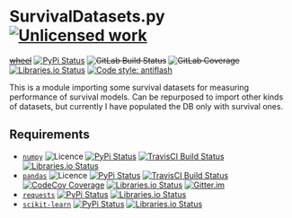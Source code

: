 SurvivalDatasets.py [![Unlicensed work](https://raw.githubusercontent.com/unlicense/unlicense.org/master/static/favicon.png)](https://unlicense.org/)
===============
~~[wheel](https://gitlab.com/KOLANICH/SurvivalDatasets/-/jobs/artifacts/master/raw/wheels/SurvivalDatasets-0.CI-py3-none-any.whl?job=build)~~
[![PyPi Status](https://img.shields.io/pypi/v/SurvivalDatasets.svg)](https://pypi.python.org/pypi/SurvivalDatasets)
~~![GitLab Build Status](https://gitlab.com/KOLANICH/SurvivalDatasets/badges/master/pipeline.svg)~~
~~![GitLab Coverage](https://gitlab.com/KOLANICH/SurvivalDatasets/badges/master/coverage.svg)~~
[![Libraries.io Status](https://img.shields.io/librariesio/github/KOLANICH/SurvivalDatasets.svg)](https://libraries.io/github/KOLANICH/SurvivalDatasets)
[![Code style: antiflash](https://img.shields.io/badge/code%20style-antiflash-FFF.svg)](https://codeberg.org/KOLANICH-tools/antiflash.py)

This is a module importing some survival datasets for measuring performance of survival models. Can be repurposed to import other kinds of datasets, but currently I have populated the DB only with survival ones.


Requirements
------------
* [`numpy`](https://github.com/numpy/numpy) ![Licence](https://img.shields.io/github/license/numpy/numpy.svg) [![PyPi Status](https://img.shields.io/pypi/v/numpy.svg)](https://pypi.python.org/pypi/numpy) [![TravisCI Build Status](https://travis-ci.org/numpy/numpy.svg?branch=master)](https://travis-ci.org/numpy/numpy) [![Libraries.io Status](https://img.shields.io/librariesio/github/numpy/numpy.svg)](https://libraries.io/github/numpy/numpy)
* [`pandas`](https://github.com/pandas-dev/pandas) ![Licence](https://img.shields.io/github/license/pandas-dev/pandas.svg) [![PyPi Status](https://img.shields.io/pypi/v/pandas.svg)](https://pypi.python.org/pypi/pandas) [![TravisCI Build Status](https://travis-ci.org/pandas-dev/pandas.svg?branch=master)](https://travis-ci.org/pandas-dev/pandas) [![CodeCov Coverage](https://codecov.io/github/pandas-dev/pandas/coverage.svg?branch=master)](https://codecov.io/github/pandas-dev/pandas/) [![Libraries.io Status](https://img.shields.io/librariesio/github/pandas-dev/pandas.svg)](https://libraries.io/github/pandas-dev/pandas) [![Gitter.im](https://badges.gitter.im/Join%20Chat.svg)](https://gitter.im/pydata/pandas)
* [`requests`](https://github.com/requests/requests) [![PyPi Status](https://img.shields.io/pypi/v/requests.svg)](https://pypi.python.org/pypi/requests) [![Libraries.io Status](https://img.shields.io/librariesio/github/requests/requests.svg)](https://libraries.io/github/requests/requests)
* [`scikit-learn`](https://github.com/scikit-learn/scikit-learn) [![PyPi Status](https://img.shields.io/pypi/v/scikit-learn.svg)](https://pypi.python.org/pypi/scikit-learn) [![Libraries.io Status](https://img.shields.io/librariesio/github/scikit-learn/scikit-learn.svg)](https://libraries.io/github/scikit-learn/scikit-learn)
